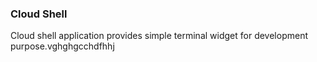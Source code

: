 
### Cloud Shell

Cloud shell application provides simple terminal widget for development purpose.vghghgcchdfhhj